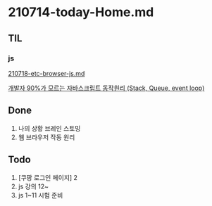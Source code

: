 # 210714-today-Home.md

## TIL

### js

[210718-etc-browser-js.md](https://github.com/sosoYim/TIL/blob/main/js/210718-etc-browser-js.md)

[개발자 90%가 모르는 자바스크립트 동작원리 (Stack, Queue, event loop)](https://www.youtube.com/watch?v=v67LloZ1ieI)

## Done

1. 나의 상황 브레인 스토밍
2. 웹 브라우저 작동 원리

## Todo

1. [쿠팡 로그인 페이지] 2
2. js 강의 12~
3. js 1~11 시험 준비
